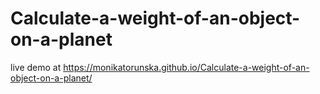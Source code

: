 # Calculate-a-weight-of-an-object-on-a-planet


live demo at https://monikatorunska.github.io/Calculate-a-weight-of-an-object-on-a-planet/

